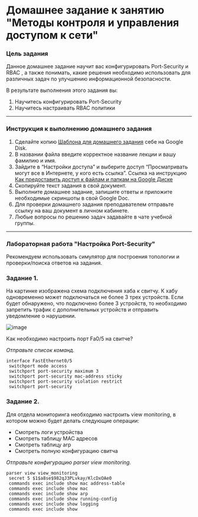 # Домашнее задание к занятию "Методы контроля и управления доступом к сети"

### Цель задания

Данное домашнее задание научит вас конфигурировать Port-Security и RBAC , а также понимать, какие решения необходимо использовать для различных задач по улучшению информационной безопасности.

В результате выполнения этого задания вы:

1) Научитесь конфигурировать Port-Security
2) Научитесь настраивать RBAC политики

------

### Инструкция к выполнению домашнего задания

1. Сделайте копию [Шаблона для домашнего задания](https://docs.google.com/document/d/1youKpKm_JrC0UzDyUslIZW2E2bIv5OVlm_TQDvH5Pvs/edit) себе на Google Disk.
2. В названии файла введите корректное название лекции и вашу фамилию и имя.
3. Зайдите в “Настройки доступа” и выберите доступ “Просматривать могут все в Интернете, у кого есть ссылка”.  Ссылка на инструкцию [Как предоставить доступ к файлам и папкам на Google Диске](https://support.google.com/docs/answer/2494822?hl=ru&co=GENIE.Platform%3DDesktop)
4. Скопируйте текст задания в свой документ.
5. Выполните домашнее задание, запишите ответы и приложите необходимые скриншоты в свой Google Doc.
6. Для проверки домашнего задания преподавателем отправьте ссылку на ваш документ в личном кабинете.
7. Любые вопросы по решению задач задавайте в чате учебной группы.

---
### Лабораторная работа "Настройка Port-Security"

Рекомендуем использовать симулятор для построения топологии и проверки/поиска ответов на задания. 

### Задание 1. 

На картинке изображена схема подключения хаба к свитчу. К хабу одновременно может подключаться не более 3 трех устройств. Если будет обнаружено, что подключено более 3 устройств, то необходимо запретить трафик с дополнительных устройств и отправить уведомление о нарушении. 


![image](https://user-images.githubusercontent.com/51816695/155541965-c60aa0fe-ebdb-465f-adcd-9d6bcecd759c.png)

Как необходимо настроить порт Fa0/5 на свитче?

*Отправьте список команд.*

```
interface FastEthernet0/5
 switchport mode access
 switchport port-security maximum 3
 switchport port-security mac-address sticky 
 switchport port-security violation restrict 
 switchport port-security
```

### Задание 2. 

Для отдела мониторинга необходимо настроить view monitoring, в котором можно будет делать следующие операции:
- Смотреть логи устройства
- Смотреть таблицу MAC адресов
- Смотреть таблицу arp
- Смотреть полную конфигурацию свитча

*Отправьте конфигурацию parser view monitoring.*

```
parser view view_monitoring
 secret 5 $1$a8se$982qJ3PLvkay/KlcDxOAe0
 commands exec include show mac address-table
 commands exec include show mac
 commands exec include show arp
 commands exec include show running-config
 commands exec include show logging
 commands exec include show

```
